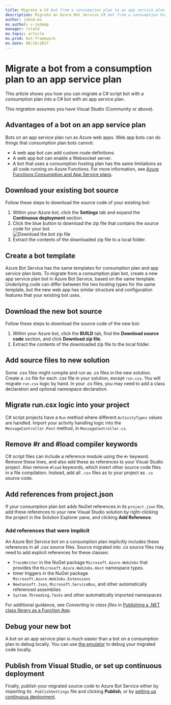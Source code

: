 ```yaml
---
title: Migrate a C# bot from a consumption plan to an app service plan | Microsoft Docs
description: Migrate an Azure Bot Service C# bot from a consumption hosting plan to an app service hosting plan.
author: johnd-ms
ms.author: v-jodemp
manager: rstand
ms.topic: article
ms.prod: bot-framework
ms.date: 08/16/2017
---
```

# Migrate a bot from a consumption plan to an app service plan

This article shows you how you can migrate a C# script bot with a consumption plan into a C# bot with an app service plan. 

This migration assumes you have Visual Studio (Community or above).

## Advantages of a bot on an app service plan

Bots on an app service plan run as Azure web apps. Web app bots can do things that consumption plan bots cannot:

- A web app bot can add custom route definitions.
- A web app bot can enable a Websocket server. 
- A bot that uses a consumption hosting plan has the same limitations as all code running on Azure Functions. For more information, see <a target='_blank' href='https://docs.microsoft.com/en-us/azure/azure-functions/functions-scale'>Azure Functions Consumption and App Service plans</a>.

## Download your existing bot source

Follow these steps to download the source code of your existing bot:

1. Within your Azure bot, click the **Settings** tab and expand the **Continuous deployment** section.  
2. Click the blue button to download the zip file that contains the source code for your bot.  
    ![Download the bot zip file](~/media/continuous-deployment-consumption-download.png)
3. Extract the contents of the downloaded zip file to a local folder. 


## Create a bot template

Azure Bot Service has the same templates for consumption plan and app service plan bots. To migrate from a consumption plan bot, create a new app service plan bot in Azure Bot Service, based on the same template. Underlying code can differ between the two hosting types for the same template, but the new web app has similar structure and configuration features that your existing bot uses.

## Download the new bot source

Follow these steps to download the source code of the new bot:

1. Within your Azure bot, click the **BUILD** tab, find the **Download source code** section, and click **Download zip file**. 
2. Extract the contents of the downloaded zip file to the local folder.

## Add source files to new solution

Some .csx files might compile and run as .cs files in the new solution. Create a .cs file for each .csx file in your solution, except `run.csx`. You will migrate `run.csx` logic by hand. In your .cs files, you may need to add a class declaration and optional namespace declaration.

## Migrate run.csx logic into your project

C# script projects have a `Run` method where different `ActivityTypes` values are handled. Import your activity handling logic into the `MessageController.Post` method, in `MessageController.cs`.

## Remove #r and #load compiler keywords

C# script files can include a reference module using the `#r` keyword. Remove these lines, and also add these as references to your Visual Studio project. Also remove `#load` keywords, which insert other source code files in a file compilation. Instead, add all `.csx` files as to your project as `.cs` source code.

## Add references from project.json

If your consumption plan bot adds NuGet references in its `project.json` file, add these references to your new Visual Studio solution by right-clicking the project in the Solution Explorer pane, and clicking **Add Reference**.

### Add references that were implicit

An Azure Bot Service bot on a consumption plan implicitly includes these references in all .csx source files. Source migrated into .cs source files may need to add explicit references for these classes:

- `TraceWriter` in the NuGet package `Microsoft.Azure.WebJobs` that provides the `Microsoft.Azure.WebJobs.Host` namespace types. 
- timer triggers in the NuGet package `Microsoft.Azure.WebJobs.Extensions`
- `Newtonsoft.Json`, `Microsoft.ServiceBus`, and other automatically referenced assemblies
- `System.Threading.Tasks` and other automatically imported namespaces

For additional guidance, see *Converting to class files* in <a target='_blank' href='https://blogs.msdn.microsoft.com/appserviceteam/2017/03/16/publishing-a-net-class-library-as-a-function-app/'>Publishing a .NET class library as a Function App</a>.

## Debug your new bot

A bot on an app service plan is much easier than a bot on a consumption plan to debug locally. You can use [the emulator](debug-bots-emulator.md) to debug your migrated code locally.

## Publish from Visual Studio, or set up continuous deployment

Finally, publish your migrated source code to Azure Bot Service either by importing its `.PublishSettings` file and clicking **Publish**, or by [setting up continuous deployment](azure-bot-service-debug-bot.md).
